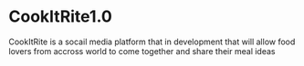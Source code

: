 # CookItRite1.0
CookItRite is a socail media platform that in development that will allow food lovers from accross world to come together and share their meal ideas
